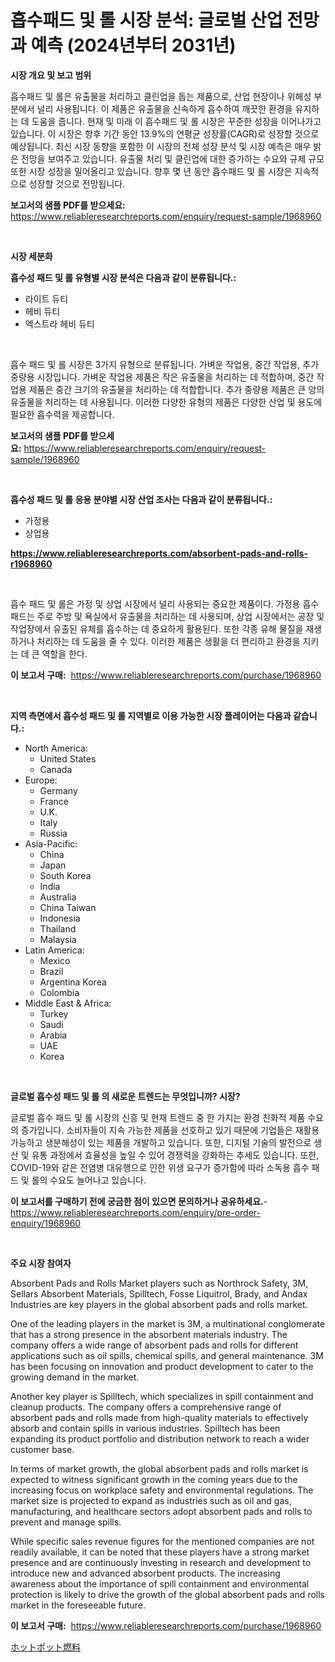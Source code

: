 <p><h1>흡수패드 및 롤 시장 분석: 글로벌 산업 전망과 예측 (2024년부터 2031년)</h1></p><p><strong>시장 개요 및 보고 범위</strong></p>
<p><p>흡수패드 및 롤은 유출물을 처리하고 클린업을 돕는 제품으로, 산업 현장이나 위해성 부분에서 널리 사용됩니다. 이 제품은 유출물을 신속하게 흡수하여 깨끗한 환경을 유지하는 데 도움을 줍니다. 현재 및 미래 이 흡수패드 및 롤 시장은 꾸준한 성장을 이어나가고 있습니다. 이 시장은 향후 기간 동안 13.9%의 연평균 성장률(CAGR)로 성장할 것으로 예상됩니다. 최신 시장 동향을 포함한 이 시장의 전체 성장 분석 및 시장 예측은 매우 밝은 전망을 보여주고 있습니다. 유출물 처리 및 클린업에 대한 증가하는 수요와 규제 규모 또한 시장 성장을 밀어올리고 있습니다. 향후 몇 년 동안 흡수패드 및 롤 시장은 지속적으로 성장할 것으로 전망됩니다.</p></p>
<p><strong>보고서의 샘플 PDF를 받으세요:</strong> <a href="https://www.reliableresearchreports.com/enquiry/request-sample/1968960">https://www.reliableresearchreports.com/enquiry/request-sample/1968960</a></p>
<p>&nbsp;</p>
<p><strong>시장 세분화</strong></p>
<p><strong>흡수성 패드 및 롤 유형별 시장 분석은 다음과 같이 분류됩니다.:</strong></p>
<p><ul><li>라이트 듀티</li><li>헤비 듀티</li><li>엑스트라 헤비 듀티</li></ul></p>
<p>&nbsp;</p>
<p><p>흡수 패드 및 롤 시장은 3가지 유형으로 분류됩니다. 가벼운 작업용, 중간 작업용, 추가 중량용 시장입니다. 가벼운 작업용 제품은 작은 유출물을 처리하는 데 적합하며, 중간 작업용 제품은 중간 크기의 유출물을 처리하는 데 적합합니다. 추가 중량용 제품은 큰 양의 유출물을 처리하는 데 사용됩니다. 이러한 다양한 유형의 제품은 다양한 산업 및 용도에 필요한 흡수력을 제공합니다.</p></p>
<p><strong>보고서의 샘플 PDF를 받으세요:</strong>&nbsp;<a href="https://www.reliableresearchreports.com/enquiry/request-sample/1968960">https://www.reliableresearchreports.com/enquiry/request-sample/1968960</a></p>
<p>&nbsp;</p>
<p><strong> 흡수성 패드 및 롤 응용 분야별 시장 산업 조사는 다음과 같이 분류됩니다.:</strong></p>
<p><ul><li>가정용</li><li>상업용</li></ul></p>
<p><strong><a href="https://www.reliableresearchreports.com/absorbent-pads-and-rolls-r1968960">https://www.reliableresearchreports.com/absorbent-pads-and-rolls-r1968960</a></strong></p>
<p>&nbsp;</p>
<p><p>흡수 패드 및 롤은 가정 및 상업 시장에서 널리 사용되는 중요한 제품이다. 가정용 흡수 패드는 주로 주방 및 욕실에서 유출물을 처리하는 데 사용되며, 상업 시장에서는 공장 및 작업장에서 유출된 유체를 흡수하는 데 중요하게 활용된다. 또한 각종 유해 물질을 재생하거나 처리하는 데 도움을 줄 수 있다. 이러한 제품은 생활을 더 편리하고 환경을 지키는 데 큰 역할을 한다.</p></p>
<p><strong>이 보고서 구매:</strong>&nbsp; <a href="https://www.reliableresearchreports.com/purchase/1968960">https://www.reliableresearchreports.com/purchase/1968960</a></p>
<p>&nbsp;</p>
<p><strong>지역 측면에서 흡수성 패드 및 롤 지역별로 이용 가능한 시장 플레이어는 다음과 같습니다.:</strong></p>
<p><ul>
    <li>
        North America:
        <ul>
            <li>United States</li>
            <li>Canada</li>
        </ul>
    </li>
    <li>
        Europe:
        <ul>
            <li>Germany</li>
            <li>France</li>
            <li>U.K.</li>
            <li>Italy</li>
            <li>Russia</li>
        </ul>
    </li>
    <li>
        Asia-Pacific:
        <ul>
            <li>China</li>
            <li>Japan</li>
            <li>South Korea</li>
            <li>India</li>
            <li>Australia</li>
            <li>China Taiwan</li>
            <li>Indonesia</li>
            <li>Thailand</li>
            <li>Malaysia</li>
        </ul>
    </li>
    <li>
        Latin America:
        <ul>
            <li>Mexico</li>
            <li>Brazil</li>
            <li>Argentina Korea</li>
            <li>Colombia</li>
        </ul>
    </li>
    <li>
        Middle East & Africa:
        <ul>
            <li>Turkey</li>
            <li>Saudi</li>
            <li>Arabia</li>
            <li>UAE</li>
            <li>Korea</li>
        </ul>
    </li>
    </ul></p>
<p>&nbsp;</p>
<p><strong>글로벌 흡수성 패드 및 롤 의 새로운 트렌드는 무엇입니까? 시장?</strong></p>
<p><p>글로벌 흡수 패드 및 롤 시장의 신흥 및 현재 트렌드 중 한 가지는 환경 친화적 제품 수요의 증가입니다. 소비자들이 지속 가능한 제품을 선호하고 있기 때문에 기업들은 재활용 가능하고 생분해성이 있는 제품을 개발하고 있습니다. 또한, 디지털 기술의 발전으로 생산 및 유통 과정에서 효율성을 높일 수 있어 경쟁력을 강화하는 추세도 있습니다. 또한, COVID-19와 같은 전염병 대유행으로 인한 위생 요구가 증가함에 따라 소독용 흡수 패드 및 롤의 수요도 늘어나고 있습니다.</p></p>
<p><strong>이 보고서를 구매하기 전에 궁금한 점이 있으면 문의하거나 공유하세요.</strong>- <a href="https://www.reliableresearchreports.com/enquiry/pre-order-enquiry/1968960">https://www.reliableresearchreports.com/enquiry/pre-order-enquiry/1968960</a></p>
<p>&nbsp;</p>
<p><strong>주요 시장 참여자</strong></p>
<p><p>Absorbent Pads and Rolls Market players such as Northrock Safety, 3M, Sellars Absorbent Materials, Spilltech, Fosse Liquitrol, Brady, and Andax Industries are key players in the global absorbent pads and rolls market.</p><p>One of the leading players in the market is 3M, a multinational conglomerate that has a strong presence in the absorbent materials industry. The company offers a wide range of absorbent pads and rolls for different applications such as oil spills, chemical spills, and general maintenance. 3M has been focusing on innovation and product development to cater to the growing demand in the market.</p><p>Another key player is Spilltech, which specializes in spill containment and cleanup products. The company offers a comprehensive range of absorbent pads and rolls made from high-quality materials to effectively absorb and contain spills in various industries. Spilltech has been expanding its product portfolio and distribution network to reach a wider customer base.</p><p>In terms of market growth, the global absorbent pads and rolls market is expected to witness significant growth in the coming years due to the increasing focus on workplace safety and environmental regulations. The market size is projected to expand as industries such as oil and gas, manufacturing, and healthcare sectors adopt absorbent pads and rolls to prevent and manage spills.</p><p>While specific sales revenue figures for the mentioned companies are not readily available, it can be noted that these players have a strong market presence and are continuously investing in research and development to introduce new and advanced absorbent products. The increasing awareness about the importance of spill containment and environmental protection is likely to drive the growth of the global absorbent pads and rolls market in the foreseeable future.</p></p>
<p><strong>이 보고서 구매:</strong>&nbsp;&nbsp;<a href="https://www.reliableresearchreports.com/purchase/1968960">https://www.reliableresearchreports.com/purchase/1968960</a></p>
<p><p><a href="https://github.com/ksxzwxabcuynh011/Market-Research-Report-List-1/blob/main/817485824461.md">ホットポット燃料</a></p></p>